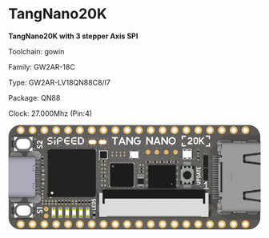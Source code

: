 # TangNano20K
**TangNano20K with 3 stepper Axis SPI**

Toolchain: gowin

Family: GW2AR-18C

Type: GW2AR-LV18QN88C8/I7

Package: QN88

Clock: 27.000Mhz (Pin:4)

![board.png](board.png)

